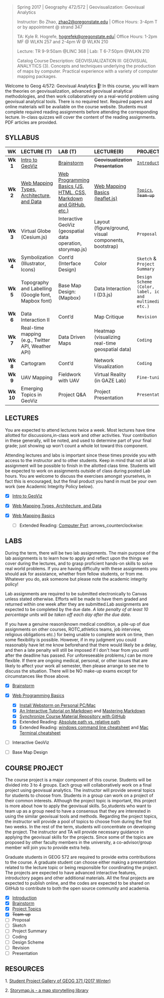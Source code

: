 > Spring 2017 | Geography 472/572 | Geovisualization: Geovisual Analytics
>
> Instructor: Bo Zhao, zhao2@oregonstate.edu | Office Hours: 3-4pm T or by appointment @ strand 347
>
> TA: Kyle R. Hogrefe, hogrefek@oregonstate.edu| Office Hours: 1-2pm MF @ WLKN 257 and 2-4pm W @ WLKN 210
>
> Lecture: TR 9-9:50am @LINC 368 | Lab:  T 6-7:50pm @WLKN 210
>
> Catalog Course Description: GEOVISUALIZATION III: GEOVISUAL ANALYTICS (3). Concepts and techniques underlying the production of maps by computer. Practical experience with a variety of computer mapping packages.

Welcome to Geog 4/572: Geovisual Analytics ​:gift_heart:​! In this course, you will learn the theories on geovisualization, advanced geovisual analytical methodologies, and then work collaboratively on a real-world problem using geovisual analytical tools. There is no required text. Required papers and online materials will be available on the course website. Students must complete required reading assignments before attending the corresponding lecture. In-class quizzes will cover the content of the reading assignments. PDF articles are provided.

## SYLLABUS

|  **WK**   | **LECTURE  (T)**                         | **LAB (T)**                              | **LECTURE(R)**                           | **PROJECT**                              | READING                                  |
| :-------: | :--------------------------------------- | :--------------------------------------- | :--------------------------------------- | :--------------------------------------- | :--------------------------------------- |
| **Wk 1**  | [Intro to GeoViz](wk01/wk01_1_lec01/wk01_1_lec01.pdf) | [Brainstorm](project/brainstorm.md)      | ~~Geovisualization Presentation~~        | [`Introduction`](project/intro.md)       | [W3School Tutorial](wk01/readme.md)      |
| **Wk 2**  | [Web Mapping Types, Architecture, and Data](#webprogrambasics) | [Web Programming Basics  (JS, HTML, CSS, Markdown and GitHub, etc.)](wk02/wk02_2_lab02/readme.md) | [Web Mapping Basics (leaflet.js)](wk02/wk02_3_lec04/readme.md) | [`Topics`](project/project_topics.md), ~~`Team-up`~~ | [Leaflet.js Tutorial](wk02/readme.md)    |
| **Wk 3**  | Virtual Globe (Cesium.js)                | Interactive GeoViz   (geospatial data operation, storymap.js) | Layout (figure/ground, visual components, bootstrap) | `Proposal`                               | [Cesium.js Tutorial, Web Design Principles](wk03/readme.md) :new: |
| **Wk 4**  | Symbolization (Illustrator, Icons)       | Cont’d   (Interface  Design)             | Color                                    | `Sketch` & `Project Summary`             | [Map Symbolization, Color](wk04/readme.md) |
| **Wk 5**  | Topography and Labelling  (Google font, Mapbox font) | Base Map Design:   (Mapbox)              | Data Interaction I (D3.js)               | `Design Scheme (Color, label, icon, and multimedia,  etc.)` | [Labelling, Typography, D3.js tutorial](wk05/readme.md) |
| **Wk 6**  | Data Interaction II                      | Cont’d                                   | Map Critique                             | `Revision`                               |                                          |
| **Wk 7**  | Real-time mapping (e.g., Twitter API, Weather API) | Data Driven Maps                         | Heatmap   (visualizing real-time geospatial data) | `Coding`                                 |                                          |
| **Wk 8**  | Cartogram                                | Cont’d                                   | Network Visualization                    | `Coding`                                 |                                          |
| **Wk 9**  | UAV Mapping                              | Fieldwork with UAV                       | Virtual Reality   (in GAZE Lab)          | `Fine-tuning`                            |                                          |
| **Wk 10** | Emerging Topics in GeoViz                | Project Q&A                              | Project Presentation                     | `Presentation`                           |                                          |

## LECTURES

You are expected to attend lectures twice a week. Most lectures have time allotted for discussions,in-class work and other activities. Your contribution in these generally, will be noted, and used to determine part of your final grade; just showing up won't count a whole lot toward this component.

Attending lectures and labs is important since these times provide you with access to the instructor and to other students. Keep in mind that not all lab assignment will be possible to finish in the allotted class time. Students will be expected to work on assignments outside of class during posted Lab hours. You are welcome to discuss the exercises amongst yourselves, in fact this is encouraged, but the final product you hand in must be your own work (see Academic Integrity Policy below).

- [x] [Intro to GeoViz](wk01/wk01_1_lec01/wk01_1_lec01.pdf)

- [x] [Web Mapping Types, Architecture, and Data](wk02/wk02_1_lec03/readme.md)

- [x] [Web Mapping Basics](wk02/wk02_3_lec04/readme.md)
    - [ ] Extended Reading: [Computer Port](https://en.wikipedia.org/wiki/Port_(computer_networking)) :arrows_counterclockwise:

## LABS

During the term, there will be two lab assignments. The main purpose of the lab assignments is to learn how to apply and reflect upon the things we cover during the lectures, and to grasp proficient hands-on skills to solve real world problems. If you are having difficulty with these assignments you should ask for assistance, whether from fellow students, or from me. Whatever you do, ask someone but please note the academic integrity policy! 

Lab assignments are required to be submitted electronically to Canvas unless stated otherwise. Efforts will be made to have them graded and returned within one week after they are submitted.Lab assignments are expected to be completed by the due date. *A late penalty of at least 10 percentage units will be taken off each day after the due date.*

If you have a genuine reason(known medical condition, a pile-up of due assignments on other courses, ROTC,athletics teams, job interview, religious obligations etc.) for being unable to complete work on time, then some flexibility is possible. However, if in my judgment you could reasonably have let me know beforehand that there would likely be a delay, and then a late penalty will still be imposed if I don't hear from you until after the deadline has passed. For unforeseeable problems,I can be more flexible. If there are ongoing medical, personal, or other issues that are likely to affect your work all semester, then please arrange to see me to discuss the situation. There will be NO make-up exams except for circumstances like those above.

- [x] [Brainstorm](project/brainstorm.md)
- [x] [Web Programming Basics](wk02/wk02_2_lab02/readme.md)
    - [x] [Install Webstorm on Personal PC/Mac](resource/install_webstorm.md)
    - [x] [An Interactive Tutorial on Markdown](http://www.markdowntutorial.com/) and [Mastering Markdown](https://guides.github.com/features/mastering-markdown/)
    - [x] [Synchronize Course Material Repository with GitHub](resource/sync_with_github.md)
    - [x] Extended Reading: [Absolute path vs. relative path](http://www.coffeecup.com/help/articles/absolute-vs-relative-pathslinks/)
    - [x] Extended Reading: [windows command line cheatsheet](resource/dos_cheatsheet.jpg) and [Mac Terminal cheatsheet](resource/terminal_cheatsheet.jpg)
- [ ] Interactive GeoViz

- [ ] Base Map Design

## COURSE PROJECT

The course project is a major component of this course. Students will be divided into 3 to 4 groups. Each group will collaboratively work on a final project using geovisual analytics. The instructor will provide several topics for students to choose from. Students in a group can work on a project of their common interests. Although the project topic is important, this project is more about how to apply the geovisual skills. So,students who want to team up as a group need to have a consensus that they are interested in using the similar geovisual tools and methods. Regarding the project topics, the instructor will provide a pool of topics to choose from during the first two weeks. In the rest of the term, students will concentrate on developing the project. The instructor and TA will provide necessary guidance in applying the geovisual skills for the projects. Since some of the topics are proposed by other faculty members in the university, a co-advisor/group member will join you to provide extra help.

Graduate students in GEOG 572 are required to provide extra contributions to the course. A graduate student can choose either making a presentation related to the lecture topic or being responsible for coordinating the project. The projects are expected to have advanced interactive features, introductory pages and other additional materials. All the final projects are expected to publish online, and the codes are expected to be shared on GitHub to contribute to both the open source community and academia.

- [x] [Introduction](project/intro.md)
- [x] [Brainstorm](project/brainstorm.md)
- [x] [Project Topics](project/project_topics.md)
- [x] ~~Team-up~~
- [ ] Proposal
- [ ] Sketch
- [ ] Project Summary
- [ ] Coding
- [ ] Design Scheme
- [ ] Revision
- [ ] Presentation

## RESOURCES

1\. [Student Project Gallery of GEOG 371 (2017 Winter)](http://cdn.rawgit.com/jakobzhao/project_gallery/master/index.html)

2\. [Storymap.js - a map storytelling library](https://github.com/jakobzhao/storymap)